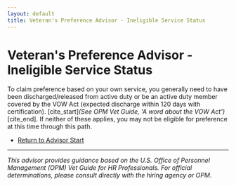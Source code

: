 ```yaml
---
layout: default
title: Veteran's Preference Advisor - Ineligible Service Status
---
```


# Veteran's Preference Advisor - Ineligible Service Status

To claim preference based on your own service, you generally need to have been discharged/released from active duty or be an active duty member covered by the VOW Act (expected discharge within 120 days with certification). [cite_start]*(See OPM Vet Guide, 'A word about the VOW Act')*[cite_end]. If neither of these applies, you may not be eligible for preference at this time through this path.

* [Return to Advisor Start](./start.md)

---
*This advisor provides guidance based on the U.S. Office of Personnel Management (OPM) Vet Guide for HR Professionals. For official determinations, please consult directly with the hiring agency or OPM.*
